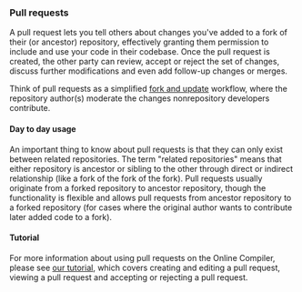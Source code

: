 ### Pull requests

A pull request lets you tell others about changes you've added to a fork of their (or ancestor) repository, effectively granting them permission to include and use your code in their codebase. Once the pull request is created, the other party can review, accept or reject the set of changes, discuss further modifications and even add follow-up changes or merges.

Think of pull requests as a simplified [fork and update](collab-online-comp.html) workflow, where the repository author(s) moderate the changes nonrepository developers contribute.

#### Day to day usage

An important thing to know about pull requests is that they can only exist between related repositories. The term "related repositories" means that either repository is ancestor or sibling to the other through direct or indirect relationship (like a fork of the fork of the fork). Pull requests usually originate from a forked repository to ancestor repository, though the functionality is flexible and allows pull requests from ancestor repository to a forked repository (for cases where the original author wants to contribute later added code to a fork).

#### Tutorial

For more information about using pull requests on the Online Compiler, please see [our tutorial](/docs/development/tools/pr-tutorial.html), which covers creating and editing a pull request, viewing a pull request and accepting or rejecting a pull request.
